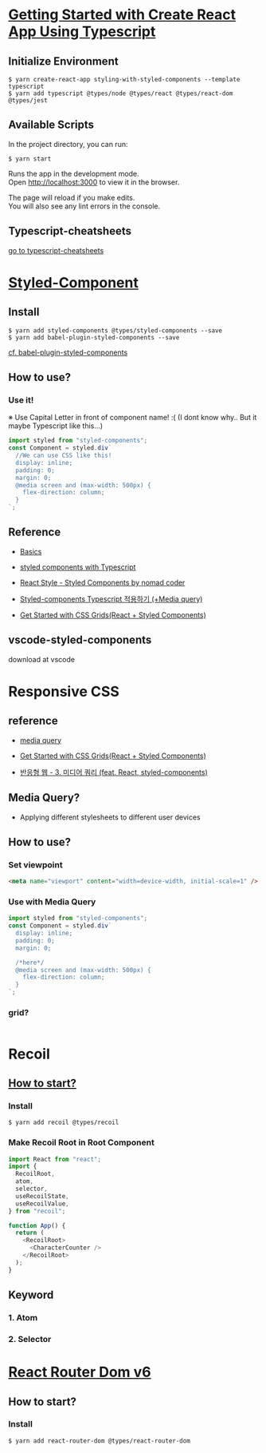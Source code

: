 # [Getting Started with Create React App Using Typescript](https://create-react-app.dev/docs/adding-typescript/)

## Initialize Environment

```shell
$ yarn create-react-app styling-with-styled-components --template typescript
$ yarn add typescript @types/node @types/react @types/react-dom @types/jest
```

## Available Scripts

In the project directory, you can run:

```shell
$ yarn start
```

Runs the app in the development mode.\
Open [http://localhost:3000](http://localhost:3000) to view it in the browser.

The page will reload if you make edits.\
You will also see any lint errors in the console.

## Typescript-cheatsheets

[go to typescript-cheatsheets](https://github.com/typescript-cheatsheets/react#reacttypescript-cheatsheets)

# [Styled-Component](https://styled-components.com/)

## Install

```shell
$ yarn add styled-components @types/styled-components --save
$ yarn add babel-plugin-styled-components --save
```

[cf. babel-plugin-styled-components](https://github.com/styled-components/babel-plugin-styled-components)

## How to use?

### Use it!

※ Use Capital Letter in front of component name! :(
(I dont know why.. But it maybe Typescript like this...)

```javascript
import styled from "styled-components";
const Component = styled.div`
  //We can use CSS like this!
  display: inline;
  padding: 0;
  margin: 0;
  @media screen and (max-width: 500px) {
    flex-direction: column;
  }
`;
```

## Reference

- [Basics](https://styled-components.com/docs/basics#adapting-based-on-props)

- [styled components with Typescript](https://styled-components.com/docs/api#typescript)

- [React Style - Styled Components by nomad coder](https://www.youtube.com/playlist?list=PLaxB3I8dENfHCcr9jG7Yo52B2jcSTdY8f)

- [Styled-components Typescript 적용하기 (+Media query)](https://flamingotiger.github.io/style/styled-components-typescript/)

- [Get Started with CSS Grids(React + Styled Components)](https://dev.to/dank_programmer321/get-started-with-css-grids-react-styled-components-59pk)

## vscode-styled-components

download at vscode

# Responsive CSS

## reference

- [media query](https://velog.io/@rjsdnql123/media-query-%EB%A7%9B%EB%B3%B4%EA%B8%B0)

- [Get Started with CSS Grids(React + Styled Components)](https://dev.to/dank_programmer321/get-started-with-css-grids-react-styled-components-59pk)

- [반응형 웹 - 3. 미디어 쿼리 (feat. React, styled-components)](https://eblee-repo.tistory.com/49)

## Media Query?

- Applying different stylesheets to different user devices

## How to use?

### Set viewpoint

```html
<meta name="viewport" content="width=device-width, initial-scale=1" />
```

### Use with Media Query

```javascript
import styled from "styled-components";
const Component = styled.div`
  display: inline;
  padding: 0;
  margin: 0;

  /*here*/
  @media screen and (max-width: 500px) {
    flex-direction: column;
  }
`;
```

### grid?

```

```

# Recoil

## [How to start?](https://recoiljs.org/ko/docs/introduction/getting-started)

### Install

```shell
$ yarn add recoil @types/recoil
```

### Make **Recoil Root** in Root Component

```javascript
import React from "react";
import {
  RecoilRoot,
  atom,
  selector,
  useRecoilState,
  useRecoilValue,
} from "recoil";

function App() {
  return (
    <RecoilRoot>
      <CharacterCounter />
    </RecoilRoot>
  );
}
```

## Keyword

### 1. Atom

### 2. Selector

# [React Router Dom v6](https://reactrouter.com/docs/en/v6/getting-started/tutorial)

## How to start?

### Install

```shell
$ yarn add react-router-dom @types/react-router-dom
```

###
